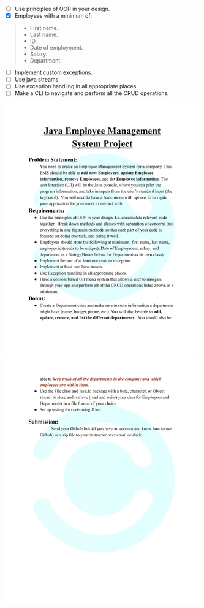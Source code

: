 - [ ] Use principles of OOP in your design.
- [x] Employees with a minimum of: 
> - First name.
> - Last name.
> - ID.
> - Date of employment.
> - Salary.
> - Department.
- [ ] Implement custom exceptions.
- [ ] Use java streams.
- [ ] Use exception handling in all appropriate places.
- [ ] Make a CLI to navigate and perform all the CRUD operations.
 
<img src="preview1.jpg" alt="drawing" width="720"/>
<img src="preview2.jpg" alt="drawing" width="720"/>
